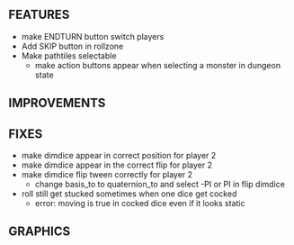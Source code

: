 ## FEATURES
- make ENDTURN button switch players
- Add SKIP button in rollzone
- Make pathtiles selectable
    - make action buttons appear when selecting a monster in dungeon state

## IMPROVEMENTS

## FIXES
- make dimdice appear in correct position for player 2
- make dimdice appear in the correct flip for player 2
- make dimdice flip tween correctly for player 2
    - change basis_to to quaternion_to and select -PI or PI in flip dimdice
- roll still get stucked sometimes when one dice get cocked
    - error: moving is true in cocked dice even if it looks static

## GRAPHICS
